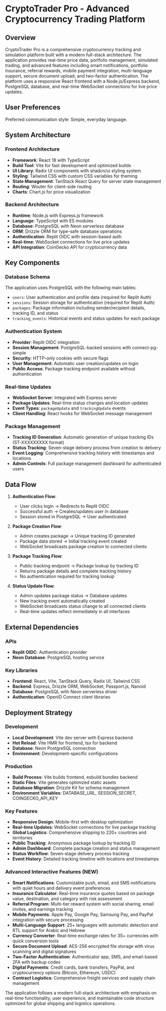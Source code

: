# CryptoTrader Pro - Advanced Cryptocurrency Trading Platform

## Overview

CryptoTrader Pro is a comprehensive cryptocurrency tracking and simulation platform built with a modern full-stack architecture. The application provides real-time price data, portfolio management, simulated trading, and advanced features including smart notifications, portfolio insurance, referral rewards, mobile payment integration, multi-language support, secure document upload, and two-factor authentication. The platform uses a responsive React frontend with a Node.js/Express backend, PostgreSQL database, and real-time WebSocket connections for live price updates.

## User Preferences

Preferred communication style: Simple, everyday language.

## System Architecture

### Frontend Architecture
- **Framework**: React 18 with TypeScript
- **Build Tool**: Vite for fast development and optimized builds
- **UI Library**: Radix UI components with shadcn/ui styling system
- **Styling**: Tailwind CSS with custom CSS variables for theming
- **State Management**: TanStack React Query for server state management
- **Routing**: Wouter for client-side routing
- **Charts**: Chart.js for price visualization

### Backend Architecture
- **Runtime**: Node.js with Express.js framework
- **Language**: TypeScript with ES modules
- **Database**: PostgreSQL with Neon serverless database
- **ORM**: Drizzle ORM for type-safe database operations
- **Authentication**: Replit OIDC with session-based auth
- **Real-time**: WebSocket connections for live price updates
- **API Integration**: CoinGecko API for cryptocurrency data

## Key Components

### Database Schema
The application uses PostgreSQL with the following main tables:
- `users`: User authentication and profile data (required for Replit Auth)
- `sessions`: Session storage for authentication (required for Replit Auth)
- `packages`: Package information including sender/recipient details, tracking ID, and status
- `tracking_events`: Historical events and status updates for each package

### Authentication System
- **Provider**: Replit OIDC integration
- **Session Management**: PostgreSQL-backed sessions with connect-pg-simple
- **Security**: HTTP-only cookies with secure flags
- **User Management**: Automatic user creation/updates on login
- **Public Access**: Package tracking endpoint available without authentication

### Real-time Updates
- **WebSocket Server**: Integrated with Express server
- **Package Updates**: Real-time status changes and location updates
- **Event Types**: `packageUpdate` and `trackingUpdate` events
- **Client Handling**: React hooks for WebSocket message management

### Package Management
- **Tracking ID Generation**: Automatic generation of unique tracking IDs (ST-XXXXXXXXX format)
- **Status Tracking**: Seven-stage delivery process from creation to delivery
- **Event Logging**: Comprehensive tracking history with timestamps and locations
- **Admin Controls**: Full package management dashboard for authenticated users

## Data Flow

1. **Authentication Flow**:
   - User clicks login → Redirects to Replit OIDC
   - Successful auth → Creates/updates user in database
   - Session stored in PostgreSQL → User authenticated

2. **Package Creation Flow**:
   - Admin creates package → Unique tracking ID generated
   - Package data stored → Initial tracking event created
   - WebSocket broadcasts package creation to connected clients

3. **Package Tracking Flow**:
   - Public tracking endpoint → Package lookup by tracking ID
   - Returns package details and complete tracking history
   - No authentication required for tracking lookup

4. **Status Update Flow**:
   - Admin updates package status → Database updates
   - New tracking event automatically created
   - WebSocket broadcasts status change to all connected clients
   - Real-time updates reflect immediately in all interfaces

## External Dependencies

### APIs
- **Replit OIDC**: Authentication provider
- **Neon Database**: PostgreSQL hosting service

### Key Libraries
- **Frontend**: React, Vite, TanStack Query, Radix UI, Tailwind CSS
- **Backend**: Express, Drizzle ORM, WebSocket, Passport.js, Nanoid
- **Database**: PostgreSQL with Neon serverless driver
- **Authentication**: OpenID Connect client libraries

## Deployment Strategy

### Development
- **Local Development**: Vite dev server with Express backend
- **Hot Reload**: Vite HMR for frontend, tsx for backend
- **Database**: Neon PostgreSQL connection
- **Environment**: Development-specific configurations

### Production
- **Build Process**: Vite builds frontend, esbuild bundles backend
- **Static Files**: Vite generates optimized static assets
- **Database Migration**: Drizzle Kit for schema management
- **Environment Variables**: DATABASE_URL, SESSION_SECRET, COINGECKO_API_KEY

### Key Features
- **Responsive Design**: Mobile-first with desktop optimization
- **Real-time Updates**: WebSocket connections for live package tracking
- **Global Logistics**: Comprehensive shipping to 220+ countries and territories
- **Public Tracking**: Anonymous package lookup by tracking ID
- **Admin Dashboard**: Complete package creation and status management
- **Status Workflow**: Seven-stage delivery process tracking
- **Event History**: Detailed tracking timeline with locations and timestamps

### Advanced Interactive Features (NEW)
- **Smart Notifications**: Customizable push, email, and SMS notifications with quiet hours and delivery event preferences
- **Insurance Calculator**: Real-time insurance quotes based on package value, destination, and category with risk assessment
- **Referral Program**: Multi-tier reward system with social sharing, email invites, and earnings tracking
- **Mobile Payments**: Apple Pay, Google Pay, Samsung Pay, and PayPal integration with secure processing
- **Multi-Language Support**: 25+ languages with automatic detection and RTL support for Arabic and Hebrew
- **Currency Converter**: Real-time exchange rates for 35+ currencies with quick conversion tools
- **Secure Document Upload**: AES-256 encrypted file storage with virus scanning and digital signatures
- **Two-Factor Authentication**: Authenticator app, SMS, and email-based 2FA with backup codes
- **Digital Payments**: Credit cards, bank transfers, PayPal, and cryptocurrency options (Bitcoin, Ethereum, USDC)
- **Contract Logistics**: Comprehensive freight services and supply chain management

The application follows a modern full-stack architecture with emphasis on real-time functionality, user experience, and maintainable code structure optimized for global shipping and logistics operations.